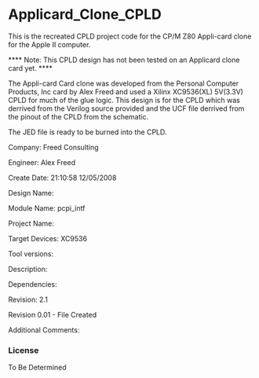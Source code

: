 # Applicard_Clone_CPLD

This is the recreated CPLD project code for the CP/M Z80 Appli-card clone for the Apple II computer. 

**** Note: This CPLD design has not been tested on an Applicard clone card yet. ****

The Appli-card Card clone was developed from the Personal Computer Products, Inc card by Alex Freed and used a Xilinx XC9536(XL) 5V(3.3V)
CPLD for much of the glue logic. This design is for the CPLD which was derrived from the Verilog source provided and the UCF file
derrived from the pinout of the CPLD from the schematic.

The JED file is ready to be burned into the CPLD.


 Company:  Freed Consulting
 
 Engineer: Alex Freed
 
 Create Date:    21:10:58 12/05/2008
 
 Design Name:
 
 Module Name:    pcpi_intf
 
 Project Name: 
 
 Target Devices: XC9536
 
 Tool versions: 
 
 Description:
 
 Dependencies: 
 
 Revision: 2.1
 
 Revision 0.01 - File Created
 
 Additional Comments: 
 


### License

To Be Determined 



